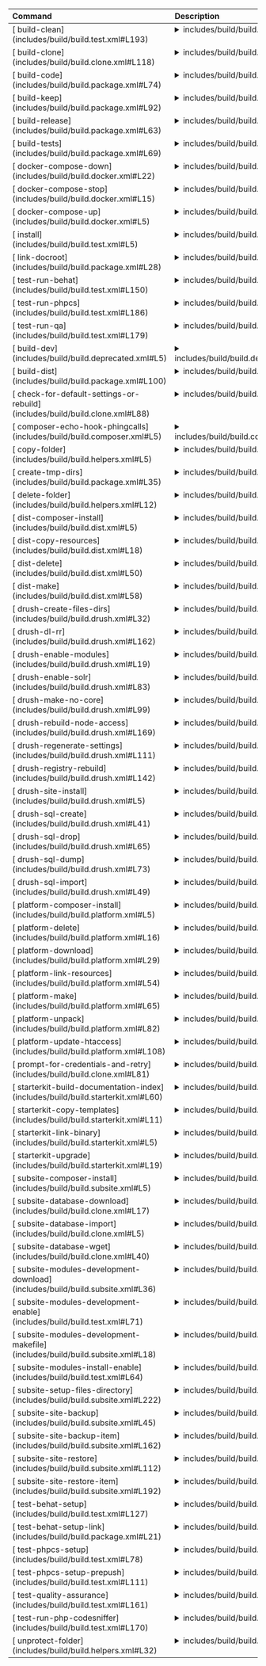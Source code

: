 <big><table><thead><tr align="left" valign="top"><th>Command</th><th>Description</th></tr></thead><tbody>
<tr align="left" valign="top">
<td> [ build-clean](includes/build/build.test.xml#L193) </td>
<td><details><summary>includes/build/build.test.xml</summary>

> - TODO

</details></td></tr>
<tr align="left" valign="top">
<td> [ build-clone](includes/build/build.clone.xml#L118) </td>
<td><details><summary>includes/build/build.clone.xml</summary>

> - TODO

</details></td></tr>
<tr align="left" valign="top">
<td> [ build-code](includes/build/build.package.xml#L74) </td>
<td><details><summary>includes/build/build.package.xml</summary>

> - TODO

</details></td></tr>
<tr align="left" valign="top">
<td> [ build-keep](includes/build/build.package.xml#L92) </td>
<td><details><summary>includes/build/build.package.xml</summary>

> - TODO

</details></td></tr>
<tr align="left" valign="top">
<td> [ build-release](includes/build/build.package.xml#L63) </td>
<td><details><summary>includes/build/build.package.xml</summary>

> - TODO

</details></td></tr>
<tr align="left" valign="top">
<td> [ build-tests](includes/build/build.package.xml#L69) </td>
<td><details><summary>includes/build/build.package.xml</summary>

> - TODO

</details></td></tr>
<tr align="left" valign="top">
<td> [ docker-compose-down](includes/build/build.docker.xml#L22) </td>
<td><details><summary>includes/build/build.docker.xml</summary>

> - TODO

</details></td></tr>
<tr align="left" valign="top">
<td> [ docker-compose-stop](includes/build/build.docker.xml#L15) </td>
<td><details><summary>includes/build/build.docker.xml</summary>

> - TODO

</details></td></tr>
<tr align="left" valign="top">
<td> [ docker-compose-up](includes/build/build.docker.xml#L5) </td>
<td><details><summary>includes/build/build.docker.xml</summary>

> - TODO

</details></td></tr>
<tr align="left" valign="top">
<td> [ install](includes/build/build.test.xml#L5) </td>
<td><details><summary>includes/build/build.test.xml</summary>

> - TODO

</details></td></tr>
<tr align="left" valign="top">
<td> [ link-docroot](includes/build/build.package.xml#L28) </td>
<td><details><summary>includes/build/build.package.xml</summary>

> - TODO

</details></td></tr>
<tr align="left" valign="top">
<td> [ test-run-behat](includes/build/build.test.xml#L150) </td>
<td><details><summary>includes/build/build.test.xml</summary>

> - TODO

</details></td></tr>
<tr align="left" valign="top">
<td> [ test-run-phpcs](includes/build/build.test.xml#L186) </td>
<td><details><summary>includes/build/build.test.xml</summary>

> - TODO

</details></td></tr>
<tr align="left" valign="top">
<td> [ test-run-qa](includes/build/build.test.xml#L179) </td>
<td><details><summary>includes/build/build.test.xml</summary>

> - TODO

</details></td></tr>
<tr align="left" valign="top">
<td> [ build-dev](includes/build/build.deprecated.xml#L5) </td>
<td><details><summary>includes/build/build.deprecated.xml</summary>

> - TODO

</details></td></tr>
<tr align="left" valign="top">
<td> [ build-dist](includes/build/build.package.xml#L100) </td>
<td><details><summary>includes/build/build.package.xml</summary>

> - TODO

</details></td></tr>
<tr align="left" valign="top">
<td> [ check-for-default-settings-or-rebuild](includes/build/build.clone.xml#L88) </td>
<td><details><summary>includes/build/build.clone.xml</summary>

> - TODO

</details></td></tr>
<tr align="left" valign="top">
<td> [ composer-echo-hook-phingcalls](includes/build/build.composer.xml#L5) </td>
<td><details><summary>includes/build/build.composer.xml</summary>

> - TODO

</details></td></tr>
<tr align="left" valign="top">
<td> [ copy-folder](includes/build/build.helpers.xml#L5) </td>
<td><details><summary>includes/build/build.helpers.xml</summary>

> - TODO

</details></td></tr>
<tr align="left" valign="top">
<td> [ create-tmp-dirs](includes/build/build.package.xml#L35) </td>
<td><details><summary>includes/build/build.package.xml</summary>

> - TODO

</details></td></tr>
<tr align="left" valign="top">
<td> [ delete-folder](includes/build/build.helpers.xml#L12) </td>
<td><details><summary>includes/build/build.helpers.xml</summary>

> - TODO

</details></td></tr>
<tr align="left" valign="top">
<td> [ dist-composer-install](includes/build/build.dist.xml#L5) </td>
<td><details><summary>includes/build/build.dist.xml</summary>

> - TODO

</details></td></tr>
<tr align="left" valign="top">
<td> [ dist-copy-resources](includes/build/build.dist.xml#L18) </td>
<td><details><summary>includes/build/build.dist.xml</summary>

> - TODO

</details></td></tr>
<tr align="left" valign="top">
<td> [ dist-delete](includes/build/build.dist.xml#L50) </td>
<td><details><summary>includes/build/build.dist.xml</summary>

> - TODO

</details></td></tr>
<tr align="left" valign="top">
<td> [ dist-make](includes/build/build.dist.xml#L58) </td>
<td><details><summary>includes/build/build.dist.xml</summary>

> - TODO

</details></td></tr>
<tr align="left" valign="top">
<td> [ drush-create-files-dirs](includes/build/build.drush.xml#L32) </td>
<td><details><summary>includes/build/build.drush.xml</summary>

> - TODO

</details></td></tr>
<tr align="left" valign="top">
<td> [ drush-dl-rr](includes/build/build.drush.xml#L162) </td>
<td><details><summary>includes/build/build.drush.xml</summary>

> - TODO

</details></td></tr>
<tr align="left" valign="top">
<td> [ drush-enable-modules](includes/build/build.drush.xml#L19) </td>
<td><details><summary>includes/build/build.drush.xml</summary>

> - TODO

</details></td></tr>
<tr align="left" valign="top">
<td> [ drush-enable-solr](includes/build/build.drush.xml#L83) </td>
<td><details><summary>includes/build/build.drush.xml</summary>

> - TODO

</details></td></tr>
<tr align="left" valign="top">
<td> [ drush-make-no-core](includes/build/build.drush.xml#L99) </td>
<td><details><summary>includes/build/build.drush.xml</summary>

> - TODO

</details></td></tr>
<tr align="left" valign="top">
<td> [ drush-rebuild-node-access](includes/build/build.drush.xml#L169) </td>
<td><details><summary>includes/build/build.drush.xml</summary>

> - TODO

</details></td></tr>
<tr align="left" valign="top">
<td> [ drush-regenerate-settings](includes/build/build.drush.xml#L111) </td>
<td><details><summary>includes/build/build.drush.xml</summary>

> - TODO

</details></td></tr>
<tr align="left" valign="top">
<td> [ drush-registry-rebuild](includes/build/build.drush.xml#L142) </td>
<td><details><summary>includes/build/build.drush.xml</summary>

> - TODO

</details></td></tr>
<tr align="left" valign="top">
<td> [ drush-site-install](includes/build/build.drush.xml#L5) </td>
<td><details><summary>includes/build/build.drush.xml</summary>

> - TODO

</details></td></tr>
<tr align="left" valign="top">
<td> [ drush-sql-create](includes/build/build.drush.xml#L41) </td>
<td><details><summary>includes/build/build.drush.xml</summary>

> - TODO

</details></td></tr>
<tr align="left" valign="top">
<td> [ drush-sql-drop](includes/build/build.drush.xml#L65) </td>
<td><details><summary>includes/build/build.drush.xml</summary>

> - TODO

</details></td></tr>
<tr align="left" valign="top">
<td> [ drush-sql-dump](includes/build/build.drush.xml#L73) </td>
<td><details><summary>includes/build/build.drush.xml</summary>

> - TODO

</details></td></tr>
<tr align="left" valign="top">
<td> [ drush-sql-import](includes/build/build.drush.xml#L49) </td>
<td><details><summary>includes/build/build.drush.xml</summary>

> - TODO

</details></td></tr>
<tr align="left" valign="top">
<td> [ platform-composer-install](includes/build/build.platform.xml#L5) </td>
<td><details><summary>includes/build/build.platform.xml</summary>

> - TODO

</details></td></tr>
<tr align="left" valign="top">
<td> [ platform-delete](includes/build/build.platform.xml#L16) </td>
<td><details><summary>includes/build/build.platform.xml</summary>

> - TODO

</details></td></tr>
<tr align="left" valign="top">
<td> [ platform-download](includes/build/build.platform.xml#L29) </td>
<td><details><summary>includes/build/build.platform.xml</summary>

> - TODO

</details></td></tr>
<tr align="left" valign="top">
<td> [ platform-link-resources](includes/build/build.platform.xml#L54) </td>
<td><details><summary>includes/build/build.platform.xml</summary>

> - TODO

</details></td></tr>
<tr align="left" valign="top">
<td> [ platform-make](includes/build/build.platform.xml#L65) </td>
<td><details><summary>includes/build/build.platform.xml</summary>

> - TODO

</details></td></tr>
<tr align="left" valign="top">
<td> [ platform-unpack](includes/build/build.platform.xml#L82) </td>
<td><details><summary>includes/build/build.platform.xml</summary>

> - TODO

</details></td></tr>
<tr align="left" valign="top">
<td> [ platform-update-htaccess](includes/build/build.platform.xml#L108) </td>
<td><details><summary>includes/build/build.platform.xml</summary>

> - TODO

</details></td></tr>
<tr align="left" valign="top">
<td> [ prompt-for-credentials-and-retry](includes/build/build.clone.xml#L81) </td>
<td><details><summary>includes/build/build.clone.xml</summary>

> - TODO

</details></td></tr>
<tr align="left" valign="top">
<td> [ starterkit-build-documentation-index](includes/build/build.starterkit.xml#L60) </td>
<td><details><summary>includes/build/build.starterkit.xml</summary>

> - TODO

</details></td></tr>
<tr align="left" valign="top">
<td> [ starterkit-copy-templates](includes/build/build.starterkit.xml#L11) </td>
<td><details><summary>includes/build/build.starterkit.xml</summary>

> - TODO

</details></td></tr>
<tr align="left" valign="top">
<td> [ starterkit-link-binary](includes/build/build.starterkit.xml#L5) </td>
<td><details><summary>includes/build/build.starterkit.xml</summary>

> - TODO

</details></td></tr>
<tr align="left" valign="top">
<td> [ starterkit-upgrade](includes/build/build.starterkit.xml#L19) </td>
<td><details><summary>includes/build/build.starterkit.xml</summary>

> - TODO

</details></td></tr>
<tr align="left" valign="top">
<td> [ subsite-composer-install](includes/build/build.subsite.xml#L5) </td>
<td><details><summary>includes/build/build.subsite.xml</summary>

> - TODO

</details></td></tr>
<tr align="left" valign="top">
<td> [ subsite-database-download](includes/build/build.clone.xml#L17) </td>
<td><details><summary>includes/build/build.clone.xml</summary>

> - TODO

</details></td></tr>
<tr align="left" valign="top">
<td> [ subsite-database-import](includes/build/build.clone.xml#L5) </td>
<td><details><summary>includes/build/build.clone.xml</summary>

> - TODO

</details></td></tr>
<tr align="left" valign="top">
<td> [ subsite-database-wget](includes/build/build.clone.xml#L40) </td>
<td><details><summary>includes/build/build.clone.xml</summary>

> - TODO

</details></td></tr>
<tr align="left" valign="top">
<td> [ subsite-modules-development-download](includes/build/build.subsite.xml#L36) </td>
<td><details><summary>includes/build/build.subsite.xml</summary>

> - TODO

</details></td></tr>
<tr align="left" valign="top">
<td> [ subsite-modules-development-enable](includes/build/build.test.xml#L71) </td>
<td><details><summary>includes/build/build.test.xml</summary>

> - TODO

</details></td></tr>
<tr align="left" valign="top">
<td> [ subsite-modules-development-makefile](includes/build/build.subsite.xml#L18) </td>
<td><details><summary>includes/build/build.subsite.xml</summary>

> - TODO

</details></td></tr>
<tr align="left" valign="top">
<td> [ subsite-modules-install-enable](includes/build/build.test.xml#L64) </td>
<td><details><summary>includes/build/build.test.xml</summary>

> - TODO

</details></td></tr>
<tr align="left" valign="top">
<td> [ subsite-setup-files-directory](includes/build/build.subsite.xml#L222) </td>
<td><details><summary>includes/build/build.subsite.xml</summary>

> - TODO

</details></td></tr>
<tr align="left" valign="top">
<td> [ subsite-site-backup](includes/build/build.subsite.xml#L45) </td>
<td><details><summary>includes/build/build.subsite.xml</summary>

> - TODO

</details></td></tr>
<tr align="left" valign="top">
<td> [ subsite-site-backup-item](includes/build/build.subsite.xml#L162) </td>
<td><details><summary>includes/build/build.subsite.xml</summary>

> - TODO

</details></td></tr>
<tr align="left" valign="top">
<td> [ subsite-site-restore](includes/build/build.subsite.xml#L112) </td>
<td><details><summary>includes/build/build.subsite.xml</summary>

> - TODO

</details></td></tr>
<tr align="left" valign="top">
<td> [ subsite-site-restore-item](includes/build/build.subsite.xml#L192) </td>
<td><details><summary>includes/build/build.subsite.xml</summary>

> - TODO

</details></td></tr>
<tr align="left" valign="top">
<td> [ test-behat-setup](includes/build/build.test.xml#L127) </td>
<td><details><summary>includes/build/build.test.xml</summary>

> - TODO

</details></td></tr>
<tr align="left" valign="top">
<td> [ test-behat-setup-link](includes/build/build.package.xml#L21) </td>
<td><details><summary>includes/build/build.package.xml</summary>

> - TODO

</details></td></tr>
<tr align="left" valign="top">
<td> [ test-phpcs-setup](includes/build/build.test.xml#L78) </td>
<td><details><summary>includes/build/build.test.xml</summary>

> - TODO

</details></td></tr>
<tr align="left" valign="top">
<td> [ test-phpcs-setup-prepush](includes/build/build.test.xml#L111) </td>
<td><details><summary>includes/build/build.test.xml</summary>

> - TODO

</details></td></tr>
<tr align="left" valign="top">
<td> [ test-quality-assurance](includes/build/build.test.xml#L161) </td>
<td><details><summary>includes/build/build.test.xml</summary>

> - TODO

</details></td></tr>
<tr align="left" valign="top">
<td> [ test-run-php-codesniffer](includes/build/build.test.xml#L170) </td>
<td><details><summary>includes/build/build.test.xml</summary>

> - TODO

</details></td></tr>
<tr align="left" valign="top">
<td> [ unprotect-folder](includes/build/build.helpers.xml#L32) </td>
<td><details><summary>includes/build/build.helpers.xml</summary>

> - TODO

</details></td></tr>
</tbody></table></big>